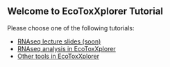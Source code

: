 ## Welcome to EcoToxXplorer Tutorial

Please choose one of the following tutorials:

- [RNAseq lecture slides (soon)]()
- [RNAseq analysis in EcoToxXplorer](rnaseq.md)
- [Other tools in EcoToxXplorer](othertools.md)

